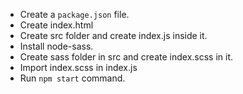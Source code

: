 * Create a `package.json` file.
* Create index.html
* Create src folder and create index.js inside it.
* Install node-sass.
* Create sass folder in src and create index.scss in it.
* Import index.scss in index.js
* Run `npm start` command.